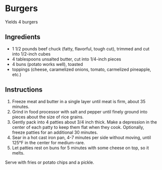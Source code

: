 # Burgers

Yields 4 burgers

## Ingredients

- 1 1/2 pounds beef chuck (fatty, flavorful, tough cut), trimmed and cut into 1/2-inch cubes
- 4 tablespoons unsalted butter, cut into 1/4-inch pieces
- 4 buns (potato works well), toasted
- toppings (cheese, caramelized onions, tomato, carmelized pineapple, etc.)

## Instructions

1. Freeze meat and butter in a single layer until meat is firm, about 35 minutes.
2. Grind in food processor with salt and pepper until finely ground into pieces about the size of rice grains.
3. Gently pack into 4 patties about 3/4 inch thick. Make a depression in the center of each patty to keep them flat when they cook. Optionally, freeze patties for an additional 30 minutes.
4. Sear in a hot cast iron pan, 4-7 minutes per side without moving, until 125&deg;F in the center for medium-rare.
5. Let patties rest on buns for 5 minutes with some cheese on top, so it melts.

Serve with fries or potato chips and a pickle.

